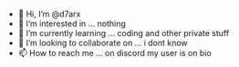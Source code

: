 - 👋 Hi, I’m @d7arx
- 👀 I’m interested in ... nothing
- 🌱 I’m currently learning ... coding and other private stuff
- 💞️ I’m looking to collaborate on ... i dont know
- 📫 How to reach me ... on discord my user is on bio

<!---
d7arx/d7arx is a ✨ special ✨ repository because its `README.md` (this file) appears on your GitHub profile.
You can click the Preview link to take a look at your changes.
--->
